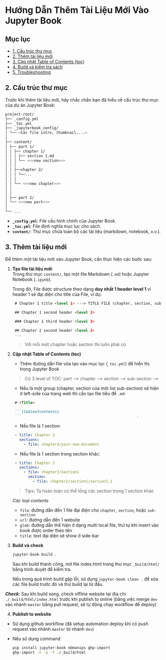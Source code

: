 # Hướng Dẫn Thêm Tài Liệu Mới Vào Jupyter Book

## Mục lục
- [1. Cấu trúc thư mục](#2-cấu-trúc-thư-mục)
- [2. Thêm tài liệu mới](#3-thêm-tài-liệu-mới)
- [3. Cập nhật Table of Contents (toc)](#4-cập-nhật-table-of-contents-toc)
- [4. Build và kiểm tra sách](#5-build-và-kiểm-tra-sách)
- [5. Troubleshooting](#6-troubleshooting)

## 2. Cấu trúc thư mục
Trước khi thêm tài liệu mới, hãy chắc chắn bạn đã hiểu về cấu trúc thư mục của dự án Jupyter Book:
```bash
project-root/
├── _config.yml
├── _toc.yml
├── _jupyterbook_config/
│ └── <Các file intro, thumbnail,...>
│
├── content/
│ ├── part 1/
│ │ ├── chapter 1/
│ │ │ ├── section 1.md
│ │ │ └── <<<new section>>>
│ │ │
│ │ ├──chapter 2/
│ │ │ └──...
│ │ │
│ │ └── <<<new chapter>>>
│ │
│ │
│ ├── part 2/
│ └── <<<new part>>>
│
└── ...
```

- **`_config.yml`**: File cấu hình chính của Jupyter Book.
- **`_toc.yml`**: File định nghĩa mục lục cho sách.
- **`content/`**: Thư mục chứa toàn bộ các tài liệu (markdown, notebook, v.v.).

## 3. Thêm tài liệu mới
Để thêm một tài liệu mới vào Jupyter Book, cần thực hiện các bước sau:

1. **Tạo file tài liệu mới**:  
   Trong thư mục `content/`, tạo một file Markdown (`.md`) hoặc Jupyter Notebook (`.ipynb`). 

   Trong đó, File được structure theo dạng **duy nhất 1 header level 1** vì header 1 sẽ đại diện cho title của File, ví dụ:
   ```markdown
    # Chapter 1 title <level 1> ---> TITLE FILE (chapter, section, sub-section)

    ## Chapter 1 second header <level 2>

    ### Chapter 1 third header <level 3>

    ## Chapter 2 second header <level 2>
    ...
   ```

   > Với mỗi một chapter hoặc section thì luôn phải có 

2. **Cập nhật Table of Contents (toc)**
   - Thêm đường dẫn file vừa tạo vào mục lục (`_toc.yml`) để hiển thị trong Jupyter Book
   > Có 3 level of TOC: part --> chapter --> section  --> sub-section -->

   - Nếu là một group (chapter, section của một list sub-section) sẽ hiện ở left-side của trang web thì cần tạo file tiêu đề `.md`: 
   ```markdown
    # <Title>

    ```{tableofcontents}
    ```                                                    .
   ```

   - Nếu file là 1 section:
   ```yaml
    - title: Chapter 2
      sections:
        - file: chapter2/your-new-document
    ```

    - Nếu file là 1 section trong section khác:
   ```yaml
    - title: Chapter 2
      sections:
        - file: chapter2/section1
          section:
            - file: chapter2/section1/section1.1
    ```
    > Tips: Ta hoàn toàn có thể lồng các section trong 1 section khác


    *Các loại contents*
    - `file`: đường dẫn đến 1 file đại điện cho `chapter`, `section`, hoặc `sub-section`
    - `url`: đường dẫn đến 1 website
    - `glob`: đường dẫn thể hiện ở dạng multi local file, thứ tự khi insert vào book được order theo tên
    - `title`: text đại diện sẽ show ở side-bar
3. **Build và check**

    ```bash
    jupyter-book build .
    ```

    Sau khi build thành công, mở file index.html trong thư mục `_build/html/` bằng trình duyệt để kiểm tra.

    Nếu trong quá trình build gặp lỗi, sử dụng `jupyter-book clean .` để xóa các file build trước đó và thử build lại từ đầu. 

  ***Check***: Sau khi build xong, check offline website tại địa chỉ `./_build/html/index.html` trước khi publish to online (bằng việc merge `dev` vào nhánh `master` bằng pull request, sẽ tự động chạy workflow để deploy)

4. **Publish to website**
  - Sử dụng github workflow (đã setup automation deploy khi có push request vào nhánh `master` từ nhánh `dev`)

  - Nếu sử dụng command
    ```bash
    pip install jupyter-book nbmanips ghp-import
    ghp-import -n -p -f ./_build/html
    ```